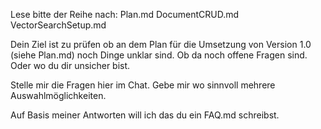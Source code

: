 Lese bitte der Reihe nach:
Plan.md
DocumentCRUD.md
VectorSearchSetup.md

Dein Ziel ist zu prüfen ob an dem Plan für die  Umsetzung von Version 1.0 (siehe Plan.md) noch Dinge unklar sind. 
Ob da noch offene Fragen sind. Oder wo du dir unsicher bist.

Stelle mir die Fragen hier im Chat. Gebe mir wo sinnvoll mehrere Auswahlmöglichkeiten.

Auf Basis meiner Antworten will ich das du ein FAQ.md schreibst.
